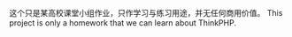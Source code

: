 这个只是某高校课堂小组作业，只作学习与练习用途，并无任何商用价值。
This project is only a homework that we can learn about ThinkPHP.
